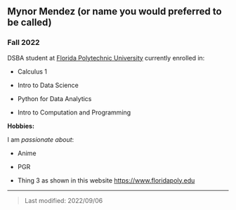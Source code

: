 ## Mynor Mendez (or name you would preferred to be called)

### Fall 2022

DSBA student at [Florida Polytechnic University](https://www.floridapoly.edu) currently enrolled in: 

- Calculus 1

- Intro to Data Science

- Python for Data Analytics

- Intro to Computation and Programming

**Hobbies:**

I am _passionate about_: 

- Anime

- PGR

- Thing 3 as shown in this website <https://www.floridapoly.edu>

***

> Last modified: 2022/09/06
